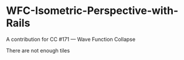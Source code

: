 # WFC-Isometric-Perspective-with-Rails
A contribution for CC #171 — Wave Function Collapse

There are not enough tiles
